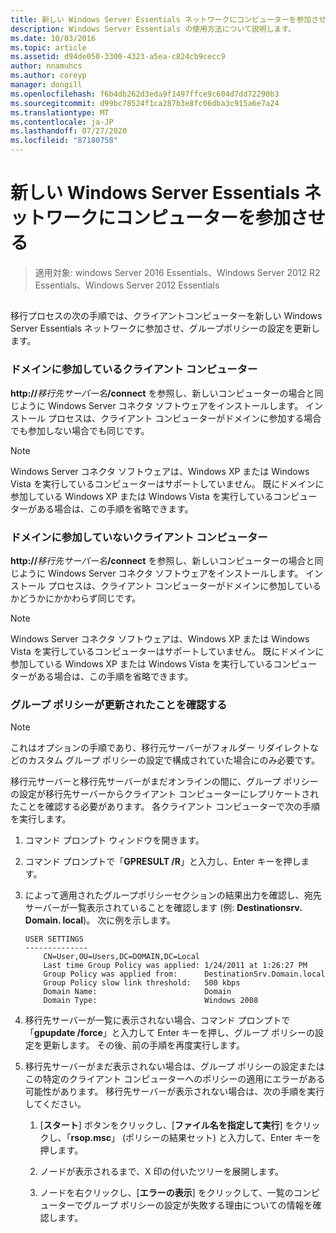 ```yaml
---
title: 新しい Windows Server Essentials ネットワークにコンピューターを参加させる
description: Windows Server Essentials の使用方法について説明します。
ms.date: 10/03/2016
ms.topic: article
ms.assetid: d94de050-3300-4323-a5ea-c824cb9cecc9
author: nnamuhcs
ms.author: coreyp
manager: dongill
ms.openlocfilehash: f6b4db262d3eda9f1497ffce9c604d7dd72290b3
ms.sourcegitcommit: d99bc78524f1ca287b3e8fc06dba3c915a6e7a24
ms.translationtype: MT
ms.contentlocale: ja-JP
ms.lasthandoff: 07/27/2020
ms.locfileid: "87180758"
---
```

# <a name="join-computers-to-the-new-windows-server-essentials-network1"></a>新しい Windows Server Essentials ネットワークにコンピューターを参加させる

>適用対象: windows Server 2016 Essentials、Windows Server 2012 R2 Essentials、Windows Server 2012 Essentials

##  <a name="BKMK_JoinComputers"></a>
 移行プロセスの次の手順では、クライアントコンピューターを新しい Windows Server Essentials ネットワークに参加させ、グループポリシーの設定を更新します。

### <a name="domain-joined-client-computers"></a>ドメインに参加しているクライアント コンピューター
 **http://**<em>移行先サーバー名</em>**/connect** を参照し、新しいコンピューターの場合と同じように Windows Server コネクタ ソフトウェアをインストールします。 インストール プロセスは、クライアント コンピューターがドメインに参加する場合でも参加しない場合でも同じです。

> [!NOTE]
>  Windows Server コネクタ ソフトウェアは、Windows XP または Windows Vista を実行しているコンピューターはサポートしていません。 既にドメインに参加している Windows XP または Windows Vista を実行しているコンピューターがある場合は、この手順を省略できます。

### <a name="non-domain-joined-client-computers"></a>ドメインに参加していないクライアント コンピューター
 **http://**<em>移行先サーバー名</em>**/connect** を参照し、新しいコンピューターの場合と同じように Windows Server コネクタ ソフトウェアをインストールします。 インストール プロセスは、クライアント コンピューターがドメインに参加しているかどうかにかかわらず同じです。

> [!NOTE]
>  Windows Server コネクタ ソフトウェアは、Windows XP または Windows Vista を実行しているコンピューターはサポートしていません。 既にドメインに参加している Windows XP または Windows Vista を実行しているコンピューターがある場合は、この手順を省略できます。

### <a name="ensure-that-group-policy-has-updated"></a>グループ ポリシーが更新されたことを確認する

> [!NOTE]
>  これはオプションの手順であり、移行元サーバーがフォルダー リダイレクトなどのカスタム グループ ポリシーの設定で構成されていた場合にのみ必要です。

 移行元サーバーと移行先サーバーがまだオンラインの間に、グループ ポリシーの設定が移行先サーバーからクライアント コンピューターにレプリケートされたことを確認する必要があります。 各クライアント コンピューターで次の手順を実行します。

1.  コマンド プロンプト ウィンドウを開きます。

2.  コマンド プロンプトで「**GPRESULT /R**」と入力し、Enter キーを押します。

3.  によって適用されたグループポリシーセクションの結果出力を確認し、宛先サーバーが一覧表示されていることを確認します (例: **Destinationsrv. Domain. local**)。 次に例を示します。

    ```
    USER SETTINGS
    --------------
        CN=User,OU=Users,DC=DOMAIN,DC=Local
        Last time Group Policy was applied: 1/24/2011 at 1:26:27 PM
        Group Policy was applied from:      DestinationSrv.Domain.local
        Group Policy slow link threshold:   500 kbps
        Domain Name:                        Domain
        Domain Type:                        Windows 2008

    ```

4.  移行先サーバーが一覧に表示されない場合、コマンド プロンプトで「**gpupdate /force**」と入力して Enter キーを押し、グループ ポリシーの設定を更新します。 その後、前の手順を再度実行します。

5.  移行先サーバーがまだ表示されない場合は、グループ ポリシーの設定またはこの特定のクライアント コンピューターへのポリシーの適用にエラーがある可能性があります。 移行先サーバーが表示されない場合は、次の手順を実行してください。

    1.  [**スタート**] ボタンをクリックし、[**ファイル名を指定して実行**] をクリックし、「**rsop.msc**」 (ポリシーの結果セット) と入力して、Enter キーを押します。

    2.  ノードが表示されるまで、X 印の付いたツリーを展開します。

    3.  ノードを右クリックし、[**エラーの表示**] をクリックして、一覧のコンピューターでグループ ポリシーの設定が失敗する理由についての情報を確認します。
